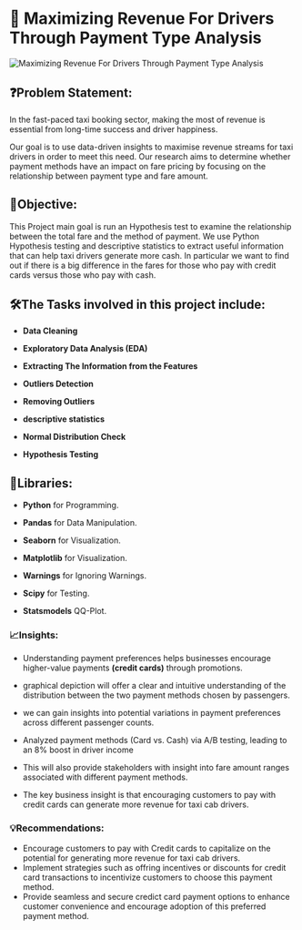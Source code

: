 # 🚕 Maximizing Revenue For Drivers Through Payment Type Analysis




![ Maximizing Revenue For Drivers Through Payment Type Analysis](https://github.com/user-attachments/assets/6a5f0d1c-d6a7-484c-8655-055b519971f7)




## ❓Problem Statement:

In the fast-paced taxi booking sector, making the most of revenue is essential from long-time success and driver happiness.

Our goal is to use data-driven insights to maximise revenue streams for taxi drivers in order to meet this need. Our research aims to determine whether payment methods have an impact on fare pricing by focusing on the relationship between payment type and fare amount.



## 🎯Objective:
This Project main goal is run an Hypothesis test to examine the relationship between the total fare and the method of payment. We use Python Hypothesis testing and descriptive statistics to extract useful information that can help taxi drivers generate more cash. In particular we want to find out if there is a big difference in the fares for those who pay with credit cards versus those who pay with cash.




## 🛠️The Tasks involved in this project include:

- **Data Cleaning**

- **Exploratory Data Analysis (EDA)**

- **Extracting The Information from the Features**

- **Outliers Detection**

- **Removing Outliers**

- **descriptive statistics**

- **Normal Distribution Check**

- **Hypothesis Testing**



## 📝**Libraries:**

- **Python** for Programming.

- **Pandas** for Data Manipulation.

- **Seaborn** for Visualization.

- **Matplotlib** for Visualization.

- **Warnings** for Ignoring Warnings.

- **Scipy** for Testing.

- **Statsmodels** QQ-Plot.



### 📈Insights:

- Understanding payment preferences helps businesses encourage higher-value payments **(credit cards)** through promotions.

- graphical depiction will offer a clear and intuitive understanding of the distribution between the two payment methods chosen by passengers.

- we can gain insights into potential variations in payment preferences across different passenger counts.

- Analyzed payment methods (Card vs. Cash) via A/B testing, leading to an 8% boost in driver income

- This will also provide stakeholders with insight into fare amount ranges associated with different payment methods.

- The key business insight is that encouraging customers to pay with credit cards can generate more revenue for taxi cab drivers.



### 💡Recommendations:

- Encourage customers to pay with Credit cards to capitalize on the potential for generating more revenue for taxi cab drivers.
- Implement strategies such as offring incentives or discounts for credit card transactions to incentivize customers to choose this payment method.
- Provide seamless and secure credict card payment options to enhance customer convenience and encourage adoption of this preferred payment method.















